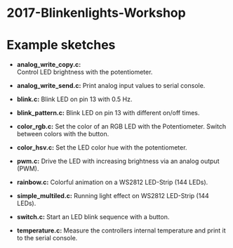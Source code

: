 # 2017-Blinkenlights-Workshop
# Example sketches

*  **analog_write_copy.c:**  
   Control LED brightness with the potentiometer.

*  **analog_write_send.c:**
   Print analog input values to serial console.
   
*  **blink.c:**
   Blink LED on pin 13 with 0.5 Hz.

*  **blink_pattern.c:**
   Blink LED on pin 13 with different on/off times.

*  **color_rgb.c:**
   Set the color of an RGB LED with the Potentiometer. Switch between colors with the button.
   
*  **color_hsv.c:**
   Set the LED color hue with the potentiometer.
   
*  **pwm.c:**
   Drive the LED with increasing brightness via an analog output (PWM).
   
*  **rainbow.c:**
   Colorful animation on a WS2812 LED-Strip (144 LEDs).
   
*  **simple_multiled.c:**
   Running light effect on WS2812 LED-Strip (144 LEDs).
   
*  **switch.c:**
   Start an LED blink sequence with a button.
   
*  **temperature.c:**
   Measure the controllers internal temperature and print it to the serial console.
   
   